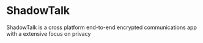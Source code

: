 # ShadowTalk
ShadowTalk is a cross platform end-to-end encrypted communications app with a extensive focus on privacy
